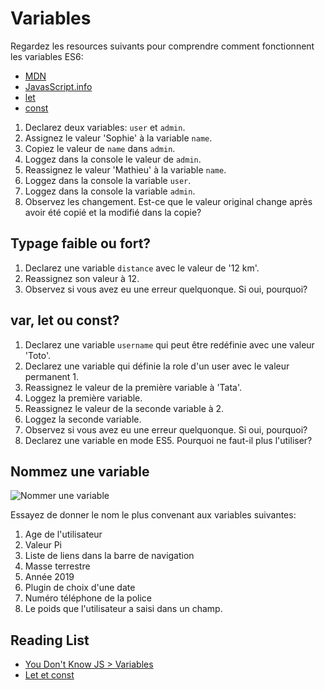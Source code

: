 # Variables

Regardez les resources suivants pour comprendre comment fonctionnent les variables ES6:
+ [MDN](https://developer.mozilla.org/en-US/docs/Web/JavaScript/Reference/Statements/var)
+ [JavasScript.info](https://javascript.info/variables)
+ [let](https://developer.mozilla.org/en-US/docs/Web/JavaScript/Reference/Statements/let)
+ [const](https://developer.mozilla.org/en-US/docs/Web/JavaScript/Reference/Statements/const)

1. Declarez deux variables: `user` et `admin`.
2. Assignez le valeur 'Sophie' à la variable `name`.
3. Copiez le valeur de `name` dans `admin`.
4. Loggez dans la console le valeur de `admin`.
5. Reassignez le valeur 'Mathieu' à la variable `name`.
6. Loggez dans la console la variable `user`.
7. Loggez dans la console la variable `admin`.
8. Observez les changement. Est-ce que le valeur original change après avoir été copié et la modifié dans la copie?

## Typage faible ou fort?
1. Declarez une variable `distance` avec le valeur de '12 km'.
2. Reassignez son valeur à 12.
3. Observez si vous avez eu une erreur quelquonque. Si oui, pourquoi?

## var, let ou const?
1. Declarez une variable `username` qui peut être redéfinie avec une valeur 'Toto'.
2. Declarez une variable qui définie la role d'un user avec le valeur permanent 1.
3. Reassignez le valeur de la première variable à 'Tata'.
4. Loggez la première variable.
5. Reassignez le valeur de la seconde variable à 2.
6. Loggez la seconde variable.
7. Observez si vous avez eu une erreur quelquonque. Si oui, pourquoi?
8. Declarez une variable en mode ES5. Pourquoi ne faut-il plus l'utiliser?

## Nommez une variable
![Nommer une variable](https://www.commitstrip.com/wp-content/uploads/2015/10/Strip-Trouver-le-nom-de-variable-650-final.jpg)

Essayez de donner le nom le plus convenant aux variables suivantes:
1. Age de l'utilisateur
2. Valeur Pi
3. Liste de liens dans la barre de navigation
4. Masse terrestre
5. Année 2019
6. Plugin de choix d'une date
7. Numéro téléphone de la police
8. Le poids que l'utilisateur a saisi dans un champ.

## Reading List
+ [You Don't Know JS > Variables](https://github.com/getify/You-Dont-Know-JS/blob/master/up%20%26%20going/ch1.md#variables)
+ [Let et const](https://www.sitepoint.com/es6-let-const/)